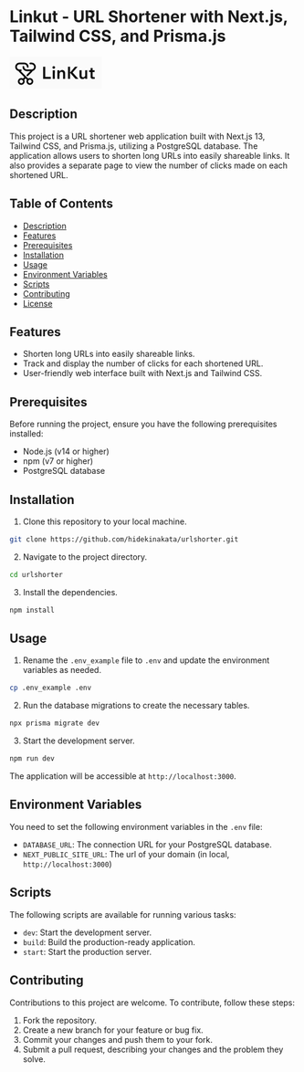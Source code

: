 # Linkut - URL Shortener with Next.js, Tailwind CSS, and Prisma.js

![Project Logo](https://github.com/hidekinakata/urlshorter/blob/master/projectlogo.png)

## Description

This project is a URL shortener web application built with Next.js 13, Tailwind CSS, and Prisma.js, utilizing a PostgreSQL database. The application allows users to shorten long URLs into easily shareable links. It also provides a separate page to view the number of clicks made on each shortened URL.

## Table of Contents

- [Description](#description)
- [Features](#features)
- [Prerequisites](#prerequisites)
- [Installation](#installation)
- [Usage](#usage)
- [Environment Variables](#environment-variables)
- [Scripts](#scripts)
- [Contributing](#contributing)
- [License](#license)

## Features

- Shorten long URLs into easily shareable links.
- Track and display the number of clicks for each shortened URL.
- User-friendly web interface built with Next.js and Tailwind CSS.

## Prerequisites

Before running the project, ensure you have the following prerequisites installed:

- Node.js (v14 or higher)
- npm (v7 or higher)
- PostgreSQL database

## Installation

1. Clone this repository to your local machine.

```bash
git clone https://github.com/hidekinakata/urlshorter.git
```

2. Navigate to the project directory.

```bash
cd urlshorter
```

3. Install the dependencies.

```bash
npm install
```

## Usage

1. Rename the `.env_example` file to `.env` and update the environment variables as needed.

```bash
cp .env_example .env
```

2. Run the database migrations to create the necessary tables.

```bash
npx prisma migrate dev
```

3. Start the development server.

```bash
npm run dev
```

The application will be accessible at `http://localhost:3000`.

## Environment Variables

You need to set the following environment variables in the `.env` file:

- `DATABASE_URL`: The connection URL for your PostgreSQL database.
- `NEXT_PUBLIC_SITE_URL`: The url of your domain (in local, `http://localhost:3000`)

## Scripts

The following scripts are available for running various tasks:

- `dev`: Start the development server.
- `build`: Build the production-ready application.
- `start`: Start the production server.

## Contributing

Contributions to this project are welcome. To contribute, follow these steps:

1. Fork the repository.
2. Create a new branch for your feature or bug fix.
3. Commit your changes and push them to your fork.
4. Submit a pull request, describing your changes and the problem they solve.
